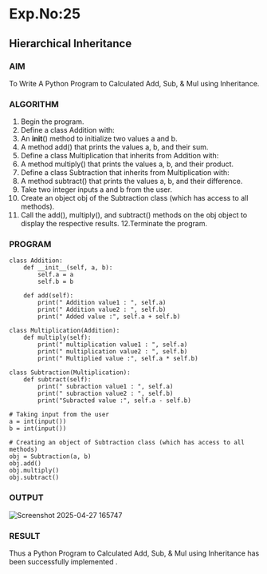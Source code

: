 # Exp.No:25  
## Hierarchical Inheritance

### AIM  
To Write A Python Program to Calculated Add, Sub, & Mul using Inheritance.

### ALGORITHM

1. Begin the program.
2. Define a class Addition with:
3. An __init__() method to initialize two values a and b.
4. A method add() that prints the values a, b, and their sum.
5. Define a class Multiplication that inherits from Addition with:
6. A method multiply() that prints the values a, b, and their product.
7. Define a class Subtraction that inherits from Multiplication with:
8. A method subtract() that prints the values a, b, and their difference.
9. Take two integer inputs a and b from the user.
10. Create an object obj of the Subtraction class (which has access to all methods).
11. Call the add(), multiply(), and subtract() methods on the obj object to display the respective results.
12.Terminate the program.

### PROGRAM
```
class Addition:
    def __init__(self, a, b):
        self.a = a
        self.b = b
    
    def add(self):
        print(" Addition value1 : ", self.a)
        print(" Addition value2 : ", self.b)
        print(" Added value :", self.a + self.b)

class Multiplication(Addition):
    def multiply(self):
        print(" multiplication value1 : ", self.a)
        print(" multiplication value2 : ", self.b)
        print(" Multiplied value :", self.a * self.b)

class Subtraction(Multiplication):
    def subtract(self):
        print(" subraction value1 : ", self.a)
        print(" subraction value2 : ", self.b)
        print("Subracted value :", self.a - self.b)

# Taking input from the user
a = int(input())
b = int(input())

# Creating an object of Subtraction class (which has access to all methods)
obj = Subtraction(a, b)
obj.add()
obj.multiply()
obj.subtract()
```

### OUTPUT  
![Screenshot 2025-04-27 165747](https://github.com/user-attachments/assets/5eca765f-8b7a-4288-a791-d36f31eca2b0)

### RESULT
Thus a Python Program to Calculated Add, Sub, & Mul using Inheritance has been successfully implemented .

